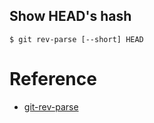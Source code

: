 

## Show HEAD's hash

```
$ git rev-parse [--short] HEAD
```




# Reference

- [git-rev-parse](https://git-scm.com/docs/git-rev-parse)
